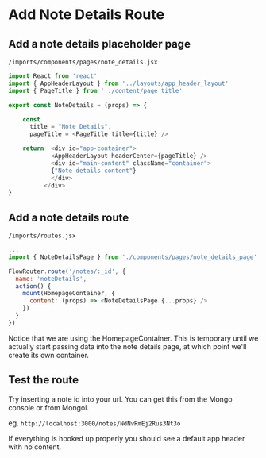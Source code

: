 # Add Note Details Route

## Add a note details placeholder page

``` /imports/components/pages/note_details.jsx ```

```js
import React from 'react'
import { AppHeaderLayout } from '../layouts/app_header_layout'
import { PageTitle } from '../content/page_title'

export const NoteDetails = (props) => {

	const 
	  title = "Note Details",
	  pageTitle = <PageTitle title={title} />

	return  <div id="app-container">
            <AppHeaderLayout headerCenter={pageTitle} />
            <div id="main-content" className="container">
            {"Note details content"}
            </div>
          </div>
}

```

## Add a note details route

``` /imports/routes.jsx ```

```js
...
import { NoteDetailsPage } from './components/pages/note_details_page'

FlowRouter.route('/notes/:_id', {
  name: 'noteDetails',
  action() {
    mount(HomepageContainer, {
      content: (props) => <NoteDetailsPage {...props} />
    })
  }
})
```

Notice that we are using the HomepageContainer.  This is temporary until we actually start passing data into the note details page, at which point we'll create its own container.


## Test the route

Try inserting a note id into your url. You can get this from the Mongo console or from Mongol.

eg. ``` http://localhost:3000/notes/NdNvRmEj2Rus3Nt3o ```  

If everything is hooked up properly you should see a default app header with no content.